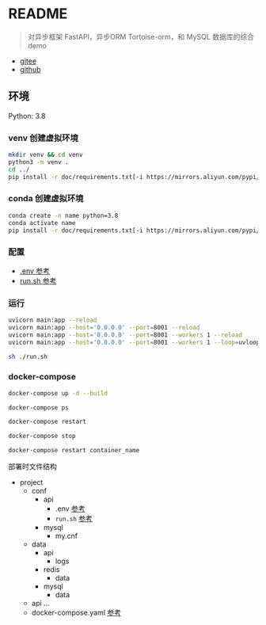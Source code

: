 # README

> 对异步框架 FastAPI，异步ORM Tortoise-orm，和 MySQL 数据库的综合demo

- [gitee](https://gitee.com/pankla/fastapi_tortoise_mysql)
- [github](https://github.com/panla/fastapi_tortoise_mysql)

## 环境

Python: 3.8

### venv 创建虚拟环境

```bash
mkdir venv && cd venv
python3 -m venv .
cd ../
pip install -r doc/requirements.txt[-i https://mirrors.aliyun.com/pypi/simple/]
```

### conda 创建虚拟环境

```bash
conda create -n name python=3.8
conda activate name
pip install -r doc/requirements.txt[-i https://mirrors.aliyun.com/pypi/simple/]
```

### 配置

- [.env 参考](doc/config/env.example)
- [run.sh 参考](doc/deploy/run.sh.example)

### 运行

```bash
uvicorn main:app --reload
uvicorn main:app --host='0.0.0.0' --port=8001 --reload
uvicorn main:app --host='0.0.0.0' --port=8001 --workers 1 --reload
uvicorn main:app --host='0.0.0.0' --port=8001 --workers 1 --loop=uvloop --http=httptools --reload

sh ./run.sh
```

### docker-compose

```bash
docker-compose up -d --build

docker-compose ps

docker-compose restart

docker-compose stop

docker-compose restart container_name
```

部署时文件结构

- project
  - conf
    - api
      - .env [参考](doc/config/env.example)
      - `run.sh` [参考](doc/deploy/run.sh.example)
    - mysql
      - my.cnf
  - data
    - api
      - logs
    - redis
      - data
    - mysql
      - data
  - api
    ...
  - docker-compose.yaml [参考](./doc/deploy/docker-compose.yaml)
